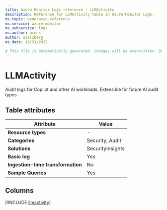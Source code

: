 ```yaml
---
title: Azure Monitor Logs reference - LLMActivity
description: Reference for LLMActivity table in Azure Monitor Logs.
ms.topic: generated-reference
ms.service: azure-monitor
ms.subservice: logs
ms.author: orens
author: osalzberg
ms.date: 10/31/2025

# This file is automatically generated. Changes will be overwritten. Do not change this file directly.
---
```


# LLMActivity

Audit logs for Copilot and other AI workloads. Extensible for future AI audit types.


## Table attributes

|Attribute|Value|
|---|---|
|**Resource types**|-|
|**Categories**|Security, Audit|
|**Solutions**| SecurityInsights|
|**Basic log**|Yes|
|**Ingestion-time transformation**|No|
|**Sample Queries**|[Yes](/azure/azure-monitor/reference/queries/llmactivity)|



## Columns
  
[!INCLUDE [llmactivity](~/reusable-content/ce-skilling/azure/includes/azure-monitor/reference/tables/llmactivity-include.md)]
